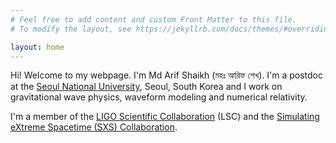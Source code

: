 ```yaml
---
# Feel free to add content and custom Front Matter to this file.
# To modify the layout, see https://jekyllrb.com/docs/themes/#overriding-theme-defaults

layout: home
---
```


Hi! Welcome to my webpage. I'm Md Arif Shaikh (মহঃ আরিফ শেখ). I'm a postdoc at the [Seoul National University](https://en.snu.ac.kr), Seoul, South Korea and I work on gravitational wave physics, waveform modeling and numerical relativity.

I'm a member of the [LIGO Scientific Collaboration](https://www.ligo.org/) (LSC) and the [Simulating eXtreme Spacetime (SXS) Collaboration](https://www.black-holes.org/).
